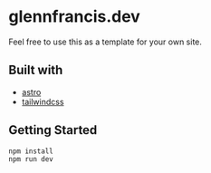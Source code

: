 # glennfrancis.dev

Feel free to use this as a template for your own site.

## Built with

- [astro](https://astro.build/)
- [tailwindcss](https://tailwindcss.com/)

## Getting Started

```bash
npm install
npm run dev
```
